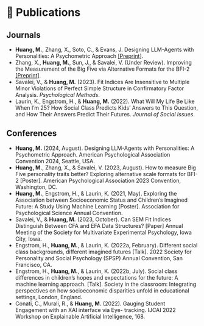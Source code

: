 
# 📝 Publications 
## Journals
- **Huang, M.**, Zhang, X., Soto, C., & Evans, J. Designing LLM-Agents with Personalities: A Psychometric Approach [[Preprint]](https://arxiv.org/abs/2410.19238).
- Zhang, X., **Huang, M.**, Sun, J., & Savalei, V. (Under Review). Improving the Measurement of the Big Five via Alternative Formats for the BFI-2 [[Preprint]](https://osf.io/preprints/osf/p493y).
- Savalei, V., & **Huang, M.** (2023). Fit Indices Are Insensitive to Multiple Minor Violations of Perfect Simple Structure in Confirmatory Factor Analysis. *Psychological Methods*.
- Laurin, K., Engstrom, H., & **Huang, M.** (2022). What Will My Life Be Like When I’m 25? How Social Class Predicts Kids’ Answers to This Question, and How Their Answers Predict Their Futures. *Journal of Social Issues*.
## Conferences
- **Huang, M.** (2024, August). Designing LLM-Agents with Personalities: A Psychometric Approach. American Psychological Association Convention 2024, Seattle, USA.
- **Huang, M.**, Zhang, X., & Savalei, V. (2023, August). How to measure Big Five personality traits better? Exploring alternative scale formats for BFI-2 [Poster]. American Psychological Association 2023 Convention, Washington, DC.
- **Huang, M.**, Engstrom, H., & Laurin, K. (2021, May). Exploring the Association between Socioeconomic Status and Children’s Imagined Future: A Study Using Machine Learning [Poster]. Association for Psychological Science Annual Convention.
- Savalei, V., & **Huang, M.** (2023, October). Can SEM Fit Indices Distinguish Between CFA and EFA Data Structures? [Paper] Annual Meeting of the Society for Multivariate Experimental Psychology, Iowa City, Iowa.
- Engstrom, H., **Huang, M.**, & Laurin, K. (2022a, February). Different social class backgrounds, different imagined futures [Talk]. 2022 Society for Personality and Social Psychology (SPSP) Annual Convention, San Francisco, CA.
- Engstrom, H., **Huang, M.**, & Laurin, K. (2022b, July). Social class differences in children’s hopes and expectations for the future: A machine learning approach. [Talk]. Society in the classroom: Integrating perspectives on how socioeconomic disparities unfold in educational settings, London, England.
- Conati, C., Murali, R., & **Huang, M.** (2022). Gauging Student Engagement with an XAI interface via Eye- tracking. IJCAI 2022 Workshop on Explainable Artificial Intelligence, 168.

